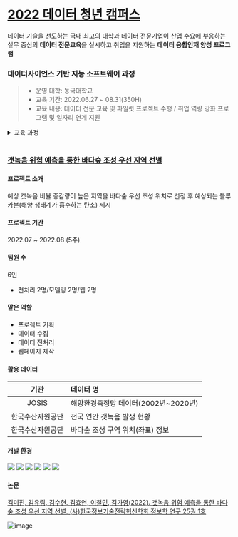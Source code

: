# [2022 데이터 청년 캠퍼스](https://dataonair.or.kr/bigjob/)
데이터 기술을 선도하는 국내 최고의 대학과 데이터 전문기업이 산업 수요에 부응하는 실무 중심의 **데이터 전문교육**을 실시하고 취업을 지원하는 **데이터 융합인재 양성 프로그램**

### 데이터사이언스 기반 지능 소프트웨어 과정
> - 운영 대학: 동국대학교 
> - 교육 기간: 2022.06.27 ~ 08.31(350H)
> - 교육 내용: 데이터 전문 교육 및 파일럿 프로젝트 수행 / 취업 역량 강화 프로그램 및 일자리 연계 지원

<details>
  <summary>교육 과정</summary>
  <div markdown="1">
   <img src="https://github.com/dduniverse/datacampus/assets/101264299/a35dd34b-c832-4b68-a9b8-a54623259d52" width=70%>
  </div>
</details>

<br>

### [갯녹음 위험 예측을 통한 바다숲 조성 우선 지역 선별](https://github.com/dduniverse/datacampus/tree/main/project)
#### 프로젝트 소개
예상 갯녹음 비율 증감량이 높은 지역을 바다숲 우선 조성 위치로 선정 후 예상되는 블루카본(해양 생태계가 흡수하는 탄소) 제시


#### 프로젝트 기간
2022.07 ~ 2022.08 (5주)


#### 팀원 수
6인
- 전처리 2명/모델링 2명/웹 2명


#### 맡은 역할
- 프로젝트 기획
- 데이터 수집
- 데이터 전처리
- 웹페이지 제작

 
#### 활용 데이터
|기관|데이터 명|
|:---:|:---|
|JOSIS|해양환경측정망 데이터(2002년~2020년)|
|한국수산자원공단|전국 연안 갯녹음 발생 현황|
|한국수산자원공단|바다숲 조성 구역 위치(좌표) 정보|


#### 개발 환경
<img src="https://img.shields.io/badge/python-3776AB?style=for-the-badge&logo=python&logoColor=white"> <img src="https://img.shields.io/badge/pandas-%23150458.svg?style=for-the-badge&logo=pandas&logoColor=white"> <img src="https://img.shields.io/badge/numpy-%23013243.svg?style=for-the-badge&logo=numpy&logoColor=white"> <img src="https://img.shields.io/badge/scikit--learn-%23F7931E.svg?style=for-the-badge&logo=scikit-learn&logoColor=white"> <img src="https://img.shields.io/badge/google drive-3776AB?style=for-the-badge&logo=googledrive&logoColor=white"> <img src="https://img.shields.io/badge/notion-A0A0A0?style=for-the-badge&logo=Notion&logoColor=white">

#### 논문
[김미진, 김유림, 김수현, 김효연, 이철민, 김가영(2022). 갯녹음 위험 예측을 통한 바다숲 조성 우선 지역 선별. (사)한국정보기술전략혁신학회 정보학 연구 25권 1호](https://www.kiiti.org/default/03/05.php?com_board_basic=read_form&com_board_idx=1&&com_board_search_code=&com_board_search_value1=&com_board_search_value2=&com_board_page=&&com_board_id=12&&com_board_id=12)

![image](https://github.com/dduniverse/datacampus/assets/101264299/a512b1fe-0fe2-43db-a100-4cc5840948f1)
